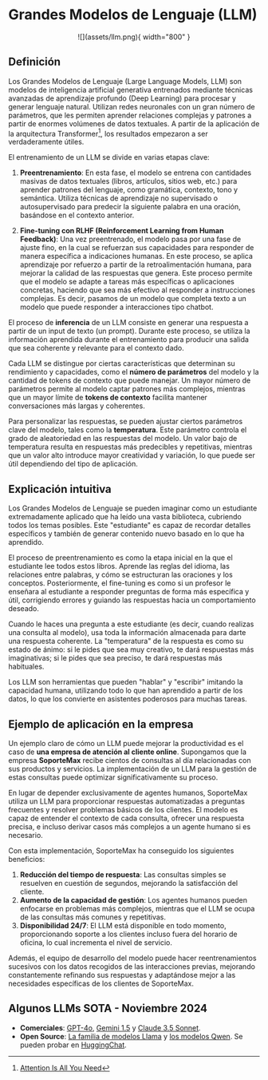 # Grandes Modelos de Lenguaje (LLM)

<center>
![](assets/llm.png){ width="800" }
</center>

## Definición

Los Grandes Modelos de Lenguaje (Large Language Models, LLM) son modelos de inteligencia artificial generativa entrenados mediante técnicas avanzadas de aprendizaje profundo (Deep Learning) para procesar y generar lenguaje natural. Utilizan redes neuronales con un gran número de parámetros, que les permiten aprender relaciones complejas y patrones a partir de enormes volúmenes de datos textuales. A partir de la aplicación de la arquitectura Transformer[^1], los resultados empezaron a ser verdaderamente útiles.

El entrenamiento de un LLM se divide en varias etapas clave:

1. **Preentrenamiento**: En esta fase, el modelo se entrena con cantidades masivas de datos textuales (libros, artículos, sitios web, etc.) para aprender patrones del lenguaje, como gramática, contexto, tono y semántica. Utiliza técnicas de aprendizaje no supervisado o autosupervisado para predecir la siguiente palabra en una oración, basándose en el contexto anterior.

2. **Fine-tuning con RLHF (Reinforcement Learning from Human Feedback)**: Una vez preentrenado, el modelo pasa por una fase de ajuste fino, en la cual se refuerzan sus capacidades para responder de manera específica a indicaciones humanas. En este proceso, se aplica aprendizaje por refuerzo a partir de la retroalimentación humana, para mejorar la calidad de las respuestas que genera. Este proceso permite que el modelo se adapte a tareas más específicas o aplicaciones concretas, haciendo que sea más efectivo al responder a instrucciones complejas. Es decir, pasamos de un modelo que completa texto a un modelo que puede responder a interacciones tipo chatbot.

El proceso de **inferencia** de un LLM consiste en generar una respuesta a partir de un input de texto (un prompt). Durante este proceso, se utiliza la información aprendida durante el entrenamiento para producir una salida que sea coherente y relevante para el contexto dado.

Cada LLM se distingue por ciertas características que determinan su rendimiento y capacidades, como el **número de parámetros** del modelo y la cantidad de tokens de contexto que puede manejar. Un mayor número de parámetros permite al modelo captar patrones más complejos, mientras que un mayor límite de **tokens de contexto** facilita mantener conversaciones más largas y coherentes.

Para personalizar las respuestas, se pueden ajustar ciertos parámetros clave del modelo, tales como la **temperatura**. Este parámetro controla el grado de aleatoriedad en las respuestas del modelo. Un valor bajo de temperatura resulta en respuestas más predecibles y repetitivas, mientras que un valor alto introduce mayor creatividad y variación, lo que puede ser útil dependiendo del tipo de aplicación.

## Explicación intuitiva

Los Grandes Modelos de Lenguaje se pueden imaginar como un estudiante extremadamente aplicado que ha leído una vasta biblioteca, cubriendo todos los temas posibles. Este "estudiante" es capaz de recordar detalles específicos y también de generar contenido nuevo basado en lo que ha aprendido.

El proceso de preentrenamiento es como la etapa inicial en la que el estudiante lee todos estos libros. Aprende las reglas del idioma, las relaciones entre palabras, y cómo se estructuran las oraciones y los conceptos. Posteriormente, el fine-tuning es como si un profesor le enseñara al estudiante a responder preguntas de forma más específica y útil, corrigiendo errores y guiando las respuestas hacia un comportamiento deseado.

Cuando le haces una pregunta a este estudiante (es decir, cuando realizas una consulta al modelo), usa toda la información almacenada para darte una respuesta coherente. La "temperatura" de la respuesta es como su estado de ánimo: si le pides que sea muy creativo, te dará respuestas más imaginativas; si le pides que sea preciso, te dará respuestas más habituales.

Los LLM son herramientas que pueden "hablar" y "escribir" imitando la capacidad humana, utilizando todo lo que han aprendido a partir de los datos, lo que los convierte en asistentes poderosos para muchas tareas.

## Ejemplo de aplicación en la empresa

Un ejemplo claro de cómo un LLM puede mejorar la productividad es el caso de **una empresa de atención al cliente online**. Supongamos que la empresa **SoporteMax** recibe cientos de consultas al día relacionadas con sus productos y servicios. La implementación de un LLM para la gestión de estas consultas puede optimizar significativamente su proceso.

En lugar de depender exclusivamente de agentes humanos, SoporteMax utiliza un LLM para proporcionar respuestas automatizadas a preguntas frecuentes y resolver problemas básicos de los clientes. El modelo es capaz de entender el contexto de cada consulta, ofrecer una respuesta precisa, e incluso derivar casos más complejos a un agente humano si es necesario.

Con esta implementación, SoporteMax ha conseguido los siguientes beneficios:

1. **Reducción del tiempo de respuesta**: Las consultas simples se resuelven en cuestión de segundos, mejorando la satisfacción del cliente.
2. **Aumento de la capacidad de gestión**: Los agentes humanos pueden enfocarse en problemas más complejos, mientras que el LLM se ocupa de las consultas más comunes y repetitivas.
3. **Disponibilidad 24/7**: El LLM está disponible en todo momento, proporcionando soporte a los clientes incluso fuera del horario de oficina, lo cual incrementa el nivel de servicio.

Además, el equipo de desarrollo del modelo puede hacer reentrenamientos sucesivos con los datos recogidos de las interacciones previas, mejorando constantemente refinando sus respuestas y adaptándose mejor a las necesidades específicas de los clientes de SoporteMax.

## Algunos LLMs SOTA - Noviembre 2024

- **Comerciales**: [GPT-4o](https://openai.com/index/hello-gpt-4o/), [Gemini 1.5](https://blog.google/technology/ai/google-gemini-next-generation-model-february-2024/) y [Claude 3.5 Sonnet](https://www.anthropic.com/news/claude-3-5-sonnet).
- **Open Source**: [La familia de modelos Llama](https://www.llama.com) y [los modelos Qwen](https://qwenlm.github.io). Se pueden probar en [HuggingChat](https://huggingface.co/chat).

[^1]: [Attention Is All You Need](https://arxiv.org/abs/1706.03762)